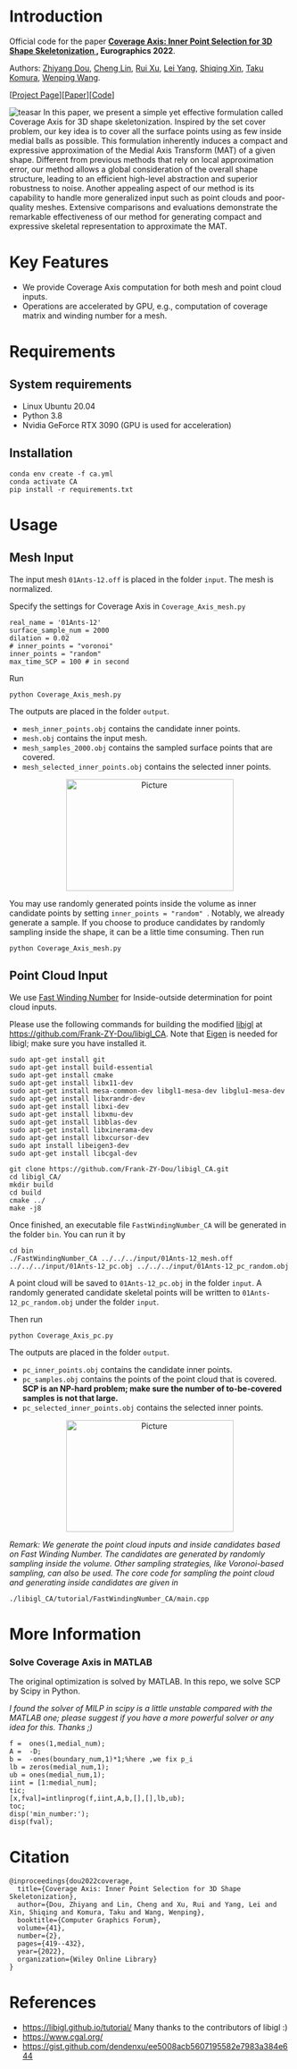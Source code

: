 # Introduction
Official code for the paper **[Coverage Axis: Inner Point Selection for 3D Shape Skeletonization
](https://arxiv.org/abs/2110.00965), Eurographics 2022**.


Authors: [Zhiyang Dou](https://frank-zy-dou.github.io/), 
[Cheng Lin](https://clinplayer.github.io/), 
[Rui Xu](https://xrvitd.github.io/index.html), 
[Lei Yang](https://www.linkedin.cn/incareer/in/lei-yang-842052119),
[Shiqing Xin](http://irc.cs.sdu.edu.cn/~shiqing/index.html),
[Taku Komura](https://i.cs.hku.hk/~taku/), 
[Wenping Wang](https://engineering.tamu.edu/cse/profiles/Wang-Wenping.html).

[[Project Page](https://frank-zy-dou.github.io/projects/CoverageAxis/index.html)][[Paper](https://arxiv.org/abs/2110.00965)][[Code](https://github.com/Frank-ZY-Dou/Coverage_Axis)]

![teasar](./assets/fig_teaser.jpg)
In this paper, we present a simple yet effective formulation called Coverage Axis for 3D shape skeletonization. Inspired by the set cover problem, our key idea is to cover all the surface points using as few inside medial balls as possible. This formulation inherently induces a compact and expressive approximation of the Medial Axis Transform (MAT) of a given shape. Different from previous methods that rely on local approximation error, our method allows a global consideration of the overall shape structure, leading to an efficient high-level abstraction and superior robustness to noise. Another appealing aspect of our method is its capability to handle more generalized input such as point clouds and poor-quality meshes. Extensive comparisons and evaluations demonstrate the remarkable effectiveness of our method for generating compact and expressive skeletal representation to approximate the MAT.

# Key Features

- We provide Coverage Axis computation for both mesh and point cloud inputs.
- Operations are accelerated by GPU, e.g., computation of coverage matrix and winding number for a mesh.


# Requirements
## System requirements
- Linux Ubuntu 20.04
- Python 3.8
- Nvidia GeForce RTX 3090 (GPU is used for acceleration)
## Installation

```angular2html
conda env create -f ca.yml
conda activate CA
pip install -r requirements.txt
```

# Usage


## Mesh Input
The input mesh `01Ants-12.off` is placed in the folder `input`. The mesh is normalized.

Specify the settings for Coverage Axis in ```Coverage_Axis_mesh.py```
```angular2html
real_name = '01Ants-12'
surface_sample_num = 2000
dilation = 0.02
# inner_points = "voronoi"
inner_points = "random"
max_time_SCP = 100 # in second
```
Run
```angular2html
python Coverage_Axis_mesh.py
```
The outputs are placed in the folder `output`.
- `mesh_inner_points.obj` contains the candidate inner points.
- `mesh.obj` contains the input mesh.
- `mesh_samples_2000.obj` contains the sampled surface points that are covered.
- `mesh_selected_inner_points.obj` contains the selected inner points.

<p align="center">
<img src="./assets/fig_results_mesh.png" 
        alt="Picture" 
        width="300" 
        height="200" 
        style="display: block; margin: 0 auto" />
</p>

You may use randomly generated points inside the volume as inner candidate points by setting `inner_points = "random"
`. Notably, we already generate a sample. If you choose to produce candidates by randomly sampling inside the shape, it can be a little time consuming.
Then run
```angular2html
python Coverage_Axis_mesh.py
```

## Point Cloud Input

We use [Fast Winding Number](https://www.dgp.toronto.edu/projects/fast-winding-numbers/) for Inside-outside determination for point cloud inputs.

Please use the following commands for building the modified [libigl](https://libigl.github.io/tutorial/) at https://github.com/Frank-ZY-Dou/libigl_CA. Note that [Eigen](http://eigen.tuxfamily.org/index.php?title=Main_Page#Download) is needed for libigl; make sure you have installed it.

```angular2html
sudo apt-get install git
sudo apt-get install build-essential
sudo apt-get install cmake
sudo apt-get install libx11-dev
sudo apt-get install mesa-common-dev libgl1-mesa-dev libglu1-mesa-dev
sudo apt-get install libxrandr-dev
sudo apt-get install libxi-dev
sudo apt-get install libxmu-dev
sudo apt-get install libblas-dev
sudo apt-get install libxinerama-dev
sudo apt-get install libxcursor-dev
sudo apt install libeigen3-dev
sudo apt-get install libcgal-dev

git clone https://github.com/Frank-ZY-Dou/libigl_CA.git
cd libigl_CA/
mkdir build
cd build
cmake ../
make -j8
```
Once finished, an executable file `FastWindingNumber_CA` will be generated in the folder `bin`. You can run it by
```
cd bin
./FastWindingNumber_CA ../../../input/01Ants-12_mesh.off ../../../input/01Ants-12_pc.obj ../../../input/01Ants-12_pc_random.obj
```

A point cloud will be saved to `01Ants-12_pc.obj` in the folder `input`. A randomly generated candidate skeletal points will be written to `01Ants-12_pc_random.obj` under the folder `input`. 

Then run
```angular2html
python Coverage_Axis_pc.py
```

The outputs are placed in the folder `output`.
- `pc_inner_points.obj` contains the candidate inner points.
- `pc_samples.obj` contains the points of the point cloud that is covered. **SCP is an NP-hard problem; make sure the number of to-be-covered samples is not that large.** 
- `pc_selected_inner_points.obj` contains the selected inner points.

<p align="center">
<img src="./assets/fig_results_pc.png" 
        alt="Picture" 
        width="300" 
        height="200" 
        style="display: block; margin: 0 auto" />
</p>

*Remark: We generate the point cloud inputs and inside candidates based on Fast Winding Number. The candidates are generated by randomly sampling inside the volume.
Other sampling strategies, like Voronoi-based sampling, can also be used. The core code for sampling the point cloud and generating inside candidates are given in*
```angular2html
./libigl_CA/tutorial/FastWindingNumber_CA/main.cpp
```


# More Information
### Solve Coverage Axis in MATLAB
The original optimization is solved by MATLAB. In this repo, we solve SCP by Scipy in Python. 

*I found the solver of MILP in scipy is a little unstable compared with the MATLAB one; please suggest if you have a more powerful solver or any idea for this. Thanks ;)*
```angular2html
f =  ones(1,medial_num); 
A =  -D;
b =  -ones(boundary_num,1)*1;%here ,we fix p_i 
lb = zeros(medial_num,1);
ub = ones(medial_num,1);
iint = [1:medial_num];
tic;
[x,fval]=intlinprog(f,iint,A,b,[],[],lb,ub);
toc;
disp('min_number:');
disp(fval);
```

# Citation
```angular2html
@inproceedings{dou2022coverage,
  title={Coverage Axis: Inner Point Selection for 3D Shape Skeletonization},
  author={Dou, Zhiyang and Lin, Cheng and Xu, Rui and Yang, Lei and Xin, Shiqing and Komura, Taku and Wang, Wenping},
  booktitle={Computer Graphics Forum},
  volume={41},
  number={2},
  pages={419--432},
  year={2022},
  organization={Wiley Online Library}
}
```

# References
- https://libigl.github.io/tutorial/  Many thanks to the contributors of libigl :)
- https://www.cgal.org/
- https://gist.github.com/dendenxu/ee5008acb5607195582e7983a384e644




